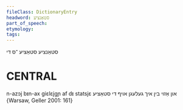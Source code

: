 ```yaml
---
fileClass: DictionaryEntry
headword: סטאַנציע
part_of_speech: 
etymology: 
tags: 
---
```

סטאַנציע
סטאַציע
־ס
די

CENTRAL
========

n-azɔj bᵻn-ax giɛlɛjgɲ af dᵻ statsjɛ און אַזוי בין איך געלעגן אויף די סטאַציע {Warsaw, Geller 2001: 161}
